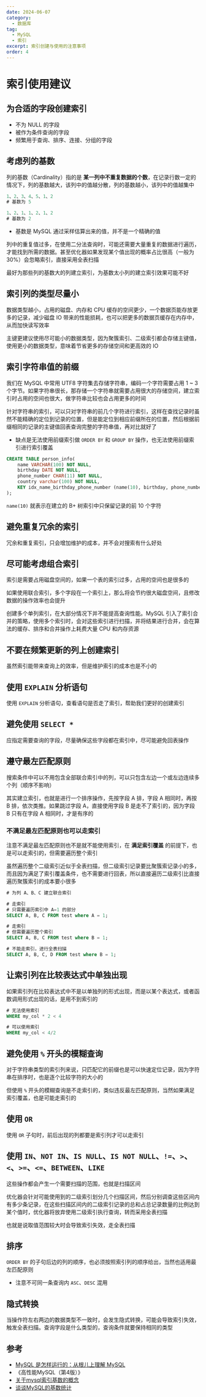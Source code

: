 ```yaml
---
date: 2024-06-07
category:
  - 数据库
tag:
  - MySQL
  - 索引
excerpt: 索引创建与使用的注意事项
order: 4
---
```


# 索引使用建议

## 为合适的字段创建索引

- 不为 NULL 的字段
- 被作为条件查询的字段
- 频繁用于查询、排序、连接、分组的字段

## 考虑列的基数

列的基数（Cardinality）指的是 **某一列中不重复数据的个数**，在记录行数一定的情况下，列的基数越大，该列中的值越分散，列的基数越小，该列中的值越集中

```sql
1、2、3、4、5、1、2
# 基数为 5

1、2、1、1、2、1、2
# 基数为 2
```

- 基数是 MySQL 通过采样估算出来的值，并不是一个精确的值

列中的重复值过多，在使用二分法查询时，可能还需要大量重复的数据进行遍历，才能找到所需的数据。甚至优化器如果发现某个值出现的概率占比很高（一般为 30%）会忽略索引，直接采用全表扫描

最好为那些列的基数大的列建立索引，为基数太小列的建立索引效果可能不好

## 索引列的类型尽量小

数据类型越小，占用的磁盘、内存和 CPU 缓存的空间更少，一个数据页能存放更多的记录，减少磁盘 IO 带来的性能损耗，也可以把更多的数据页缓存在内存中，从而加快读写效率

主键更建议使用尽可能小的数据类型，因为聚簇索引、二级索引都会存储主键值，使用更小的数据类型，意味着节省更多的存储空间和更高效的 IO

## 索引字符串值的前缀

我们在 MySQL 中常用 UTF8 字符集去存储字符串，编码一个字符需要占用 1 ~ 3 个字节。如果字符串很长，那存储一个字符串就需要占用很大的存储空间，建立索引时占用的空间也很大，做字符串比较也会占用更多的时间

针对字符串的索引，可以只对字符串的前几个字符进行索引，这样在查找记录时虽然不能精确的定位到记录的位置，但是能定位到相应前缀所在的位置，然后根据前缀相同的记录的主键值回表查询完整的字符串值，再对比就好了

- 缺点是无法使用前缀索引做 `ORDER BY` 和 `GROUP BY` 操作，也无法使用前缀索引进行索引覆盖

```sql
CREATE TABLE person_info(
    name VARCHAR(100) NOT NULL,
    birthday DATE NOT NULL,
    phone_number CHAR(11) NOT NULL,
    country varchar(100) NOT NULL,
    KEY idx_name_birthday_phone_number (name(10), birthday, phone_number)
);    
```

`name(10)` 就表示在建立的 B+ 树索引中只保留记录的前 10 个字符

## 避免重复冗余的索引

冗余和重复索引，只会增加维护的成本，并不会对搜索有什么好处

## 尽可能考虑组合索引

索引是需要占用磁盘空间的，如果一个表的索引过多，占用的空间也是很多的

如果使用联合索引，多个字段在一个索引上，那么将会节约很大磁盘空间，且修改数据的操作效率也会提升

创建多个单列索引，在大部分情况下并不能提高查询性能。MySQL 引入了索引合并的策略，使用多个索引时，会对这些索引进行扫描，并将结果进行合并，会在算法的缓存、排序和合并操作上耗费大量 CPU 和内存资源

## 不要在频繁更新的列上创建索引

虽然索引能带来查询上的效率，但是维护索引的成本也是不小的

## 使用 `EXPLAIN` 分析语句

使用 `EXPLAIN` 分析语句，查看语句是否走了索引，帮助我们更好的创建索引

## 避免使用 `SELECT *`

应指定需要查询的字段，尽量确保这些字段都在索引中，尽可能避免回表操作

## 遵守最左匹配原则

搜索条件中可以不用包含全部联合索引中的列，可以只包含左边一个或左边连续多个列（顺序不影响）

其实建立索引，也就是进行一个排序操作，先按字段 A 排，字段 A 相同时，再按 B 排，依次类推。如果跳过字段 A，直接使用字段 B 是走不了索引的，因为字段 B 只有在字段 A 相同时，才是有序的

### 不满足最左匹配原则也可以走索引

注意不满足最左匹配原则也不是就不能使用索引，在 **满足索引覆盖** 的前提下，也是可以走索引的，但需要遍历整个索引

虽然遍历整个二级索引近似于全表扫描，但二级索引记录要比聚簇索记录小的多，而且因为满足了索引覆盖条件，也不需要进行回表，所以直接遍历二级索引比直接遍历聚簇索引的成本要小很多

```sql
# 为列 A、B、C 建立联合索引

# 走索引
# 只需要遍历索引中 A=1 的部分
SELECT A, B, C FROM test where A = 1;

# 走索引
# 但需要遍历整个索引
SELECT A, B, C FROM test where B = 1;

# 不能走索引，进行全表扫描
SELECT A, B, C, D FROM test where B = 1;
```

## 让索引列在比较表达式中单独出现

如果索引列在比较表达式中不是以单独列的形式出现，而是以某个表达式，或者函数调用形式出现的话，是用不到索引的

```sql
# 无法使用索引
WHERE my_col * 2 < 4

# 可以使用索引
WHERE my_col < 4/2
```

## 避免使用 `%` 开头的模糊查询

对于字符串类型的索引列来说，只匹配它的前缀也是可以快速定位记录，因为字符串在排序时，也是逐个比较字符的大小的

但使用 `%` 开头的模糊查询是不走索引的，类似违反最左匹配原则，当然如果满足索引覆盖，也是可能走索引的

## 使用 `OR`

使用 `OR` 子句时，前后出现的列都要是索引列才可以走索引

## 使用 `IN`、`NOT IN`、`IS NULL`、`IS NOT NULL`、`!=`、`>`、`<`、`>=`、`<=`、`BETWEEN`、`LIKE`

这些操作都会产生一个需要扫描的范围，也就是扫描区间

优化器会针对可能使用到的二级索引划分几个扫描区间，然后分别调查这些区间内有多少条记录，在这些扫描区间内的二级索引记录的总和占总记录数量的比例达到某个值时，优化器将放弃使用二级索引执行查询，转而采用全表扫描

也就是说取值范围较大时会导致索引失效，走全表扫描

## 排序

`ORDER BY` 的子句后边的列的顺序，也必须按照索引列的顺序给出，当然也适用最左匹配原则

- 注意不可同一条查询内 `ASC`、`DESC` 混用

## 隐式转换

当操作符左右两边的数据类型不一致时，会发生隐式转换，可能会导致索引失效，触发全表扫描。查询字段是什么类型的，查询条件就要保持相同的类型

## 参考

- [MySQL 是怎样运行的：从根儿上理解 MySQL](https://juejin.cn/book/6844733769996304392)
- 《高性能MySQL（第4版）》
- [关于mysql索引基数的概念](https://blog.csdn.net/tiansidehao/article/details/78931765)
- [谈谈MySQL的基数统计](https://www.cnblogs.com/ZhuChangwu/p/13954817.html)
